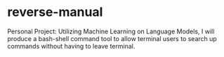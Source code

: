 # reverse-manual
Personal Project: Utilizing Machine Learning on Language Models, I will produce a bash-shell command tool to allow terminal users to search up commands without having to leave terminal.
